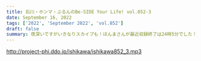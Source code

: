 ```yaml
---
title: 石川・ホンマ・ぶるんのBe-SIDE Your Life! vol.852-3
date: September 16, 2022
tags: ['2022', 'September 2022', 'vol.852']
draft: false
summary: 夜深いですがいきなりスカイプも！ほんまさんが最近収録終了は24時5分でした！
---
```


http://project-phi.ddo.jp/ishikawa/ishikawa852_3.mp3